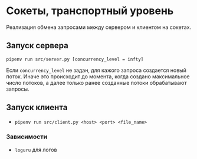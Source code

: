 # Сокеты, транспортный уровень

Реализация обмена запросами между сервером и клиентом на сокетах.

## Запуск сервера

```
pipenv run src/server.py [concurrency_level = infty]
```

Если `concurrency_level` не задан, для кажого запроса создается новый поток. Иначе это происходит до момента, когда создано максимальное число потоков, а далее только ранее созданные потоки обрабатывают запросы.

## Запуск клиента

* `pipenv run src/client.py <host> <port> <file_name>`


### Зависимости
* `loguru` для логов
